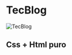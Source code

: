 # TecBlog

![TecBlog](https://user-images.githubusercontent.com/53010824/78510460-9b5d2400-776b-11ea-8973-8b497a167bea.png)

## Css + Html puro
